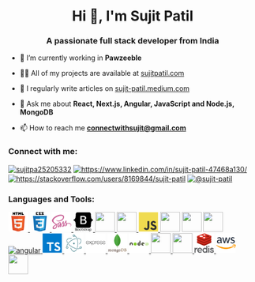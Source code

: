 <h1 align="center">Hi 👋, I'm Sujit Patil</h1>
<h3 align="center">A passionate full stack developer from India</h3>

- 🔭 I’m currently working in **Pawzeeble**

- 👨‍💻 All of my projects are available at [sujitpatil.com](sujitpatil.com)

- 📝 I regularly write articles on [sujit-patil.medium.com](sujit-patil.medium.com)

- 💬 Ask me about **React, Next.js, Angular, JavaScript and Node.js, MongoDB**

- 📫 How to reach me **connectwithsujit@gmail.com**

<h3 align="left">Connect with me:</h3>
<p align="left">
  <a href="https://twitter.com/sujitpa25205332" target="blank"
    ><img
      align="center"
      src="https://raw.githubusercontent.com/rahuldkjain/github-profile-readme-generator/master/src/images/icons/Social/twitter.svg"
      alt="sujitpa25205332"
      height="30"
      width="40"
  /></a>
  <a
    href="https://linkedin.com/in/https://www.linkedin.com/in/sujit-patil-47468a130/"
    target="blank"
    ><img
      align="center"
      src="https://raw.githubusercontent.com/rahuldkjain/github-profile-readme-generator/master/src/images/icons/Social/linked-in-alt.svg"
      alt="https://www.linkedin.com/in/sujit-patil-47468a130/"
      height="30"
      width="40"
  /></a>
  <a
    href="https://stackoverflow.com/users/https://stackoverflow.com/users/8169844/sujit-patil"
    target="blank"
    ><img
      align="center"
      src="https://raw.githubusercontent.com/rahuldkjain/github-profile-readme-generator/master/src/images/icons/Social/stack-overflow.svg"
      alt="https://stackoverflow.com/users/8169844/sujit-patil"
      height="30"
      width="40"
  /></a>
  <a href="https://medium.com/@sujit-patil" target="blank"
    ><img
      align="center"
      src="https://raw.githubusercontent.com/rahuldkjain/github-profile-readme-generator/master/src/images/icons/Social/medium.svg"
      alt="@sujit-patil"
      height="30"
      width="40"
  /></a>
</p>

<h3 align="left">Languages and Tools:</h3>
<p align="left">
  <a href="https://www.w3.org/html/" target="_blank" rel="noreferrer">
    <img
      src="https://raw.githubusercontent.com/devicons/devicon/master/icons/html5/html5-original-wordmark.svg"
      alt="html5"
      width="40"
      height="40"
    />
  </a>
  <a href="https://www.w3schools.com/css/" target="_blank" rel="noreferrer">
    <img
      src="https://raw.githubusercontent.com/devicons/devicon/master/icons/css3/css3-original-wordmark.svg"
      alt="css3"
      width="40"
      height="40"
    />
  </a>
  <a href="https://sass-lang.com" target="_blank" rel="noreferrer">
    <img
      src="https://raw.githubusercontent.com/devicons/devicon/master/icons/sass/sass-original.svg"
      alt="sass"
      width="40"
      height="40"
    />
  </a>
  <a href="https://getbootstrap.com" target="_blank" rel="noreferrer">
    <img
      src="https://raw.githubusercontent.com/devicons/devicon/master/icons/bootstrap/bootstrap-plain-wordmark.svg"
      alt="bootstrap"
      width="40"
      height="40"
    />
  </a>
  <a href="https://tailwindcss.com/" target="_blank" rel="noreferrer">
    <img
      src="https://cdn.jsdelivr.net/gh/devicons/devicon/icons/tailwindcss/tailwindcss-original-wordmark.svg"
      width="40"
      height="40"
    />
  </a>
  <a href="https://mui.com/" target="_blank" rel="noreferrer">
    <img
      src="https://cdn.jsdelivr.net/gh/devicons/devicon/icons/materialui/materialui-original.svg"
      width="40"
      height="40"
    />
  </a>
  <a
    href="https://developer.mozilla.org/en-US/docs/Web/JavaScript"
    target="_blank"
    rel="noreferrer"
  >
    <img
      src="https://raw.githubusercontent.com/devicons/devicon/master/icons/javascript/javascript-original.svg"
      alt="javascript"
      width="40"
      height="40"
    />
  </a>
  <a href="https://react.dev" target="_blank" rel="noreferrer"
    ><img
      src="https://cdn.jsdelivr.net/gh/devicons/devicon/icons/react/react-original-wordmark.svg"
      height="40"
      width="40"
  /></a>
  <a href="https://redux.js.org/" target="_blank" rel="noreferrer"></a>
    <img
      src="https://cdn.jsdelivr.net/gh/devicons/devicon/icons/redux/redux-original.svg"
      height="40"
      width="40"
    />
  </a>
  <a href="https://nextjs.org" target="_blank" rel="noreferrer"
    ><img
      src="https://cdn.jsdelivr.net/gh/devicons/devicon/icons/nextjs/nextjs-original-wordmark.svg"
      height="40"
      width="40"
  /></a>
  <a href="https://angular.io" target="_blank" rel="noreferrer">
    <img
      src="https://angular.io/assets/images/logos/angular/angular.svg"
      alt="angular"
      width="40"
      height="40"
    />
  </a>
  <a href="https://www.typescriptlang.org/" target="_blank" rel="noreferrer">
    <img
      src="https://raw.githubusercontent.com/devicons/devicon/master/icons/typescript/typescript-original.svg"
      alt="typescript"
      width="40"
      height="40"
    />
  </a>
  <a href="https://www.electronjs.org" target="_blank" rel="noreferrer">
    <img
      src="https://raw.githubusercontent.com/devicons/devicon/master/icons/electron/electron-original.svg"
      alt="electron"
      width="40"
      height="40"
    />
  </a>
  <a href="https://expressjs.com" target="_blank" rel="noreferrer">
    <img
      src="https://raw.githubusercontent.com/devicons/devicon/master/icons/express/express-original-wordmark.svg"
      alt="express"
      width="40"
      height="40"
    />
  </a>

  <a href="https://www.mongodb.com/" target="_blank" rel="noreferrer">
    <img
      src="https://raw.githubusercontent.com/devicons/devicon/master/icons/mongodb/mongodb-original-wordmark.svg"
      alt="mongodb"
      width="40"
      height="40"
    />
  </a>

  <a href="https://nodejs.org" target="_blank" rel="noreferrer">
    <img
      src="https://raw.githubusercontent.com/devicons/devicon/master/icons/nodejs/nodejs-original-wordmark.svg"
      alt="nodejs"
      width="40"
      height="40"
    />
  </a>
  <a href="https://handlebarsjs.com/" target="_blank" rel="noreferrer">
    <img
      src="https://cdn.jsdelivr.net/gh/devicons/devicon/icons/handlebars/handlebars-original-wordmark.svg"
      width="40"
      height="40"
    />
  </a>
  <a href="https://www.nginx.com/" target="_blank" rel="noreferrer">
    <img
      src="https://cdn.jsdelivr.net/gh/devicons/devicon/icons/nginx/nginx-original.svg"
      width="40"
      height="40"
    />
  </a>
  <a href="https://redis.io" target="_blank" rel="noreferrer">
    <img
      src="https://raw.githubusercontent.com/devicons/devicon/master/icons/redis/redis-original-wordmark.svg"
      alt="redis"
      width="40"
      height="40"
    />
  </a>
  <a href="https://aws.amazon.com" target="_blank" rel="noreferrer">
    <img
      src="https://raw.githubusercontent.com/devicons/devicon/master/icons/amazonwebservices/amazonwebservices-original-wordmark.svg"
      alt="aws"
      width="40"
      height="40"
    />
  </a>
  <a href="https://git-scm.com/" target="_blank" rel="noreferrer">
    <img
      src="https://cdn.jsdelivr.net/gh/devicons/devicon/icons/git/git-original-wordmark.svg"
      width="40"
      height="40"
    />
  </a>
</p>
